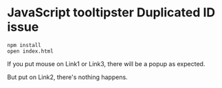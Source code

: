 JavaScript tooltipster Duplicated ID issue
==========================================

```
npm install
open index.html
```

If you put mouse on Link1 or Link3, there will be a popup as expected.

But put on Link2, there's nothing happens.
